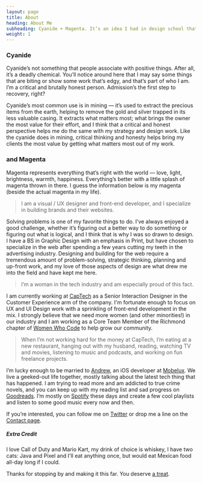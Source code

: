 ```yaml
---
layout: page
title: About
heading: About Me
subheading: Cyanide + Magenta. It’s an idea I had in design school that’s stuck with me over the last decade, and well, I think it’s apropos.
weight: 1
---
```


### Cyanide

Cyanide’s not something that people associate with positive things. After all, it’s a deadly chemical. You’ll notice around here that I may say some things that are biting or show some work that’s edgy, and that’s part of who I am. I’m a critical and brutally honest person. Admission’s the first step to recovery, right?

Cyanide’s most common use is in mining — it’s used to extract the precious items from the earth, helping to remove the gold and silver trapped in its less valuable casing. It extracts what matters most; what brings the owner the most value for their effort, and I think that a critical and honest perspective helps me do the same with my strategy and design work. Like the cyanide does in mining, critical thinking and honesty helps bring my clients the most value by getting what matters most out of my work.

### and Magenta

Magenta represents everything that’s right with the world — love, light, brightness, warmth,  happiness. Everything’s better with a little splash of magenta thrown in there. I guess the information below is my magenta (beside the actual magenta in my life).

> I am a visual / UX designer and front-end developer, and I specialize in building brands and their websites.

Solving problems is one of my favorite things to do. I’ve always enjoyed a good challenge, whether it’s figuring out a better way to do something or figuring out what is logical, and I think that is why I was so drawn to design. I have a BS in Graphic Design with an emphasis in Print, but have chosen to specialize in the web after spending a few years cutting my teeth in the advertising industry. Designing and building for the web require a tremendous amount of problem-solving, strategic thinking, planning and up-front work, and my love of those aspects of design are what drew me into the field and have kept me here.

> I’m a woman in the tech industry and am especially proud of this fact.

I am currently working at [CapTech](https://www.captechconsulting.com) as a Senior Interaction Designer in the Customer Experience arm of the company. I'm fortunate enough to focus on UX and UI Design work with a sprinkling of front-end development in the mix. I strongly believe that we need more women (and other minorities!) in our industry and I am working as a Core Team Member of the Richmond chapter of [Women Who Code](https://www.womenwhocode.com/richmond) to help grow our community.

> When I’m not working hard for the money at CapTech, I’m eating at a new restaurant, hanging out with my husband, reading, watching TV and movies, listening to music and podcasts, and working on fun freelance projects.

I’m lucky enough to be married to [Andrew](http://www.twitter.com/jamayers), an iOS developer at [Mobelux](http://www.mobelux.com). We live a geeked-out life together, mostly talking about the latest tech thing that has happened. I am trying to read more and am addicted to true crime novels, and you can keep up with my reading list and sad progress on [Goodreads](http://www.goodreads.com/user/show/3880836-caitlyn-mayers). I’m mostly on [Spotify](https://play.spotify.com/user/1246801664?play=true&utm_source=open.spotify.com&utm_medium=open) these days and create a few cool playlists and listen to some good music every now and then. 

If you’re interested, you can follow me on [Twitter](http://www.twitter.com/caitlynmayers) or drop me a line on the [Contact page](/contact.html).

##### Extra Credit
I love Call of Duty and Mario Kart, my drink of choice is whiskey, I have two cats: Java and Pixel and I'll eat anything once, but would eat Mexican food all-day long if I could.

Thanks for stopping by and making it this far. You deserve [a treat](https://twitter.com/AwardsDarwin).